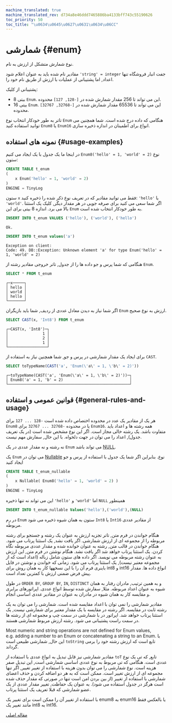 ```yaml
---
machine_translated: true
machine_translated_rev: d734a8e46ddd7465886ba4133bff743c55190626
toc_priority: 50
toc_title: "\u0634\u0645\u0627\u0631\u0634\u06CC"
---
```


# شمارشی {#enum}

نوع شمارش متشکل از ارزش به نام.

مقادیر نام شده باید به عنوان اعلام شود `'string' = integer` جفت انبار فروشگاه تنها اعداد, اما پشتیبانی از عملیات با ارزش از طریق نام خود را.

پشتیبانی از کلیک:

-   8 بیتی `Enum`. این می تواند تا 256 مقدار شمارش شده در `[-128, 127]` محدوده.
-   16 بیتی `Enum`. این می تواند تا 65536 مقدار شمارش شده در `[-32768, 32767]` محدوده.

تاتر به طور خودکار انتخاب نوع `Enum` هنگامی که داده درج شده است. شما همچنین می توانید استفاده کنید `Enum8` یا `Enum16` انواع برای اطمینان در اندازه ذخیره سازی.

## نمونه های استفاده {#usage-examples}

در اینجا ما یک جدول با یک ایجاد می کنیم `Enum8('hello' = 1, 'world' = 2)` نوع ستون:

``` sql
CREATE TABLE t_enum
(
    x Enum('hello' = 1, 'world' = 2)
)
ENGINE = TinyLog
```

ستون `x` فقط می توانید مقادیر که در تعریف نوع ذکر شده را ذخیره کنید: `'hello'` یا `'world'`. اگر شما سعی می کنید برای صرفه جویی در هر مقدار دیگر, کلیک یک استثنا بالا می برد. اندازه 8 بیتی برای این `Enum` به طور خودکار انتخاب شده است.

``` sql
INSERT INTO t_enum VALUES ('hello'), ('world'), ('hello')
```

``` text
Ok.
```

``` sql
INSERT INTO t_enum values('a')
```

``` text
Exception on client:
Code: 49. DB::Exception: Unknown element 'a' for type Enum('hello' = 1, 'world' = 2)
```

هنگامی که شما پرس و جو داده ها را از جدول, تاتر خروجی مقادیر رشته از `Enum`.

``` sql
SELECT * FROM t_enum
```

``` text
┌─x─────┐
│ hello │
│ world │
│ hello │
└───────┘
```

اگر شما نیاز به دیدن معادل عددی از ردیف, شما باید بازیگران `Enum` ارزش به نوع صحیح.

``` sql
SELECT CAST(x, 'Int8') FROM t_enum
```

``` text
┌─CAST(x, 'Int8')─┐
│               1 │
│               2 │
│               1 │
└─────────────────┘
```

برای ایجاد یک مقدار شمارشی در پرس و جو, شما همچنین نیاز به استفاده از `CAST`.

``` sql
SELECT toTypeName(CAST('a', 'Enum(\'a\' = 1, \'b\' = 2)'))
```

``` text
┌─toTypeName(CAST('a', 'Enum(\'a\' = 1, \'b\' = 2)'))─┐
│ Enum8('a' = 1, 'b' = 2)                             │
└─────────────────────────────────────────────────────┘
```

## قوانین عمومی و استفاده {#general-rules-and-usage}

هر یک از مقادیر یک عدد در محدوده اختصاص داده شده است `-128 ... 127` برای `Enum8` یا در محدوده `-32768 ... 32767` برای `Enum16`. همه رشته ها و اعداد باید متفاوت باشد. یک رشته خالی مجاز است. اگر این نوع مشخص شده است (در یک تعریف جدول), اعداد را می توان در جهت دلخواه. با این حال, سفارش مهم نیست.

نه رشته و نه مقدار عددی در یک `Enum` می تواند باشد [NULL](../../sql-reference/syntax.md).

یک `Enum` می توان در [Nullable](nullable.md) نوع. بنابراین اگر شما یک جدول با استفاده از پرس و جو ایجاد کنید

``` sql
CREATE TABLE t_enum_nullable
(
    x Nullable( Enum8('hello' = 1, 'world' = 2) )
)
ENGINE = TinyLog
```

این می تواند نه تنها ذخیره `'hello'` و `'world'` اما `NULL` همینطور

``` sql
INSERT INTO t_enum_nullable Values('hello'),('world'),(NULL)
```

در رم `Enum` ستون به همان شیوه ذخیره می شود `Int8` یا `Int16` از مقادیر عددی مربوطه.

هنگام خواندن در فرم متن, تاتر تجزیه ارزش به عنوان یک رشته و جستجو برای رشته مربوطه را از مجموعه ای از ارزش شمارشی. اگر یافت نشد, یک استثنا پرتاب می شود. هنگام خواندن در قالب متن, رشته به عنوان خوانده شده و مقدار عددی مربوطه نگاه کردن. یک استثنا پرتاب خواهد شد اگر یافت نشد.
هنگام نوشتن در فرم متن, این ارزش به عنوان رشته مربوطه می نویسد. اگر داده های ستون شامل زباله (اعداد است که از مجموعه معتبر نیست), یک استثنا پرتاب می شود. زمانی که خواندن و نوشتن در فایل باینری فرم آن را با این نسخهها کار به همان روش برای int8 و int16 انواع داده ها.
مقدار پیش فرض ضمنی ارزش با کمترین تعداد است.

در طول `ORDER BY`, `GROUP BY`, `IN`, `DISTINCT` و به همین ترتیب, مادران رفتار به همان شیوه به عنوان اعداد مربوطه. مثلا, سفارش شده توسط انواع عددی. اپراتورهای برابری و مقایسه کار به همان شیوه در مادران به عنوان در مقادیر عددی اساسی انجام.

مقادیر شمارشی را نمی توان با اعداد مقایسه شده است. شمارشی را می توان به یک رشته ثابت در مقایسه. اگر رشته در مقایسه با یک مقدار معتبر برای شمارشی نیست, یک استثنا پرتاب خواهد شد. اپراتور در با شمارشی در سمت چپ و مجموعه ای از رشته ها در سمت راست پشتیبانی می شود. رشته ارزش مربوط شمارشی هستند.

Most numeric and string operations are not defined for Enum values, e.g. adding a number to an Enum or concatenating a string to an Enum.
با این حال, شمارشی طبیعی است `toString` تابع است که ارزش رشته خود را برمی گرداند.

مقادیر شمارشی نیز قابل تبدیل به انواع عددی با استفاده از `toT` تابع, که تی یک نوع عددی است. هنگامی که تی مربوط به نوع عددی اساسی شمارشی است, این تبدیل صفر هزینه است.
نوع شمارشی را می توان بدون هزینه با استفاده از تغییر تغییر, اگر تنها مجموعه ای از ارزش تغییر است. ممکن است که به هر دو اضافه کردن و حذف اعضای شمارشی با استفاده از تغییر (از بین بردن امن است تنها در صورتی که مقدار حذف شده است هرگز در جدول استفاده می شود). به عنوان یک حفاظت, تغییر مقدار عددی از یک عضو شمارشی که قبلا تعریف یک استثنا پرتاب.

با استفاده از تغییر آن را ممکن است برای تغییر یک enum8 به enum16 یا بالعکس فقط مانند تغییر یک int8 به int16.

[مقاله اصلی](https://clickhouse.tech/docs/en/data_types/enum/) <!--hide-->
